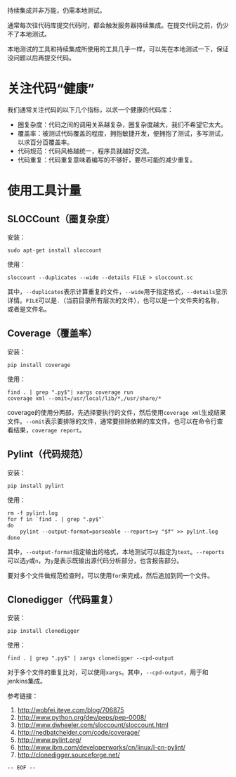 持续集成并非万能，仍需本地测试。

<!--more-->

通常每次往代码库提交代码时，都会触发服务器持续集成。在提交代码之前，仍少不了本地测试。

本地测试的工具和持续集成所使用的工具几乎一样，可以先在本地测试一下，保证没问题以后再提交代码。

关注代码“健康”
===

我们通常关注代码的以下几个指标，以求一个健康的代码库：

- 圈复杂度：代码之间的调用关系越复杂，圈复杂度越大，我们不希望它太大。
- 覆盖率：被测试代码覆盖的程度，拥抱敏捷开发，便拥抱了测试，多写测试，以求百分百覆盖率。
- 代码规范：代码风格越统一，程序员就越好交流。
- 代码重复：代码重复意味着编写的不够好，要尽可能的减少重复。

使用工具计量
===

SLOCCount（圈复杂度）
---

安装：

```
sudo apt-get install sloccount
```

使用：

```
sloccount --duplicates --wide --details FILE > sloccount.sc
```

其中，`--duplicates`表示计算重复的文件，`--wide`用于指定格式，`--details`显示详情。`FILE`可以是`.`（当前目录所有层次的文件），也可以是一个文件夹的名称，或者是文件名。

Coverage（覆盖率）
---

安装：

```
pip install coverage
```

使用：

```
find . | grep ".py$"| xargs coverage run
coverage xml --omit=/usr/local/lib/*,/usr/share/*
```

coverage的使用分两部，先选择要执行的文件，然后使用`coverage xml`生成结果文件。`--omit`表示要排除的文件，通常要排除依赖的库文件。也可以在命令行查看结果，`coverage report`。

Pylint（代码规范）
---

安装：

```
pip install pylint
```

使用：

```
rm -f pylint.log
for f in `find . | grep ".py$"`
do
    pylint --output-format=parseable --reports=y "$f" >> pylint.log
done
```

其中，`--output-format`指定输出的格式，本地测试可以指定为`text`。`--reports`可以选`y`或`n`，为`y`是表示既输出源代码分析部分，也含报告部分。

要对多个文件做规范检查时，可以使用`for`来完成，然后追加到同一个文件。

Clonedigger（代码重复）
---

安装：

```
pip install clonedigger
```

使用：

```
find . | grep ".py$" | xargs clonedigger --cpd-output
```

对于多个文件的重复比对，可以使用`xargs`。其中，`--cpd-output`，用于和jenkins集成。


参考链接：

1. <http://wobfei.iteye.com/blog/706875>
2. <http://www.python.org/dev/peps/pep-0008/>
3. <http://www.dwheeler.com/sloccount/sloccount.html>
4. <http://nedbatchelder.com/code/coverage/>
5. <http://www.pylint.org/>
6. <http://www.ibm.com/developerworks/cn/linux/l-cn-pylint/>
7. <http://clonedigger.sourceforge.net/>

`-- EOF --`
